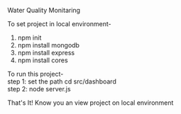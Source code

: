 Water Quality Monitaring

To set project in local environment-</br>
<ol>
  <li>
    npm init
  </li>
  <li>
     npm install mongodb
  </li>
  <li>
    npm install express
  </li>
  <li>
        npm install cores
  </li>
</ol>


To run this project-</br>
step 1: set the path cd src/dashboard </br>
step 2: node server.js

That's It! Know you an view project on local environment 
